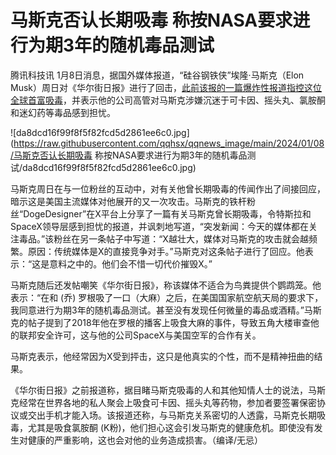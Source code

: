 # 马斯克否认长期吸毒 称按NASA要求进行为期3年的随机毒品测试

腾讯科技讯 1月8日消息，据国外媒体报道，“硅谷钢铁侠”埃隆·马斯克（Elon
Musk）周日对《华尔街日报》进行了回击，[此前该报的一篇爆炸性报道指控这位全球首富吸毒](https://news.qq.com/rain/a/20240107A04ZCM00)，并表示他的公司高管对马斯克涉嫌沉迷于可卡因、摇头丸、氯胺酮和迷幻药等毒品感到担忧。

![da8dcd16f99f8f5f82fcd5d2861ee6c0.jpg](https://raw.githubusercontent.com/qqhsx/qqnews_image/main/2024/01/08/马斯克否认长期吸毒 称按NASA要求进行为期3年的随机毒品测试/da8dcd16f99f8f5f82fcd5d2861ee6c0.jpg)

马斯克周日在与一位粉丝的互动中，对有关他曾长期吸毒的传闻作出了间接回应，暗示这是美国主流媒体对他展开的又一次攻击。马斯克的铁杆粉丝“DogeDesigner”在X平台上分享了一篇有关马斯克曾长期吸毒，令特斯拉和SpaceX领导层感到担忧的报道，并讽刺地写道，“突发新闻：今天的媒体都在关注毒品。”该粉丝在另一条帖子中写道：“X越壮大，媒体对马斯克的攻击就会越频繁。原因：传统媒体是X的直接竞争对手。”马斯克对这条帖子进行了回应。他表示：“这是意料之中的。他们会不惜一切代价摧毁X。”

马斯克随后还发帖嘲笑《华尔街日报》，称该媒体不适合为鸟粪提供个鹦鹉笼。他表示：“在和 (乔)
罗根吸了一口（大麻）之后，在美国国家航空航天局的要求下，我同意进行为期3年的随机毒品测试。甚至没有发现任何微量的毒品或酒精。”马斯克的帖子提到了2018年他在罗根的播客上吸食大麻的事件，导致五角大楼审查他的联邦安全许可，这与他的公司SpaceX与美国空军的合作有关。

马斯克表示，他经常因为X受到抨击，这只是他真实的个性，而不是精神扭曲的结果。

《华尔街日报》之前报道称，据目睹马斯克吸毒的人和其他知情人士的说法，马斯克经常在世界各地的私人聚会上吸食可卡因、摇头丸等药物，参加者要签署保密协议或交出手机才能入场。该报道还称，与马斯克关系密切的人透露，马斯克长期吸毒，尤其是吸食氯胺酮
(K粉)，他们担心这会引发马斯克的健康危机。即使没有发生对健康的严重影响，这也会对他的业务造成损害。（编译/无忌）

